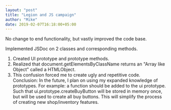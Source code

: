 ```yaml
---
layout: "post"
title: "Legion and JS campaign"
author: "Mike"
date: 2019-02-07T16:18:00+05:00
---
```


No change to end functionality, but vastly improved the code base.

Implemented JSDoc on 2 classes and corresponding methods.
1. Created UI prototype and prototype methods.
2. Realized that document.getElementsByClassName returns an "Array like Object" called a HTMLObject. 
3. This confusion forced me to create ugly and repetitive code.
Conclusion: In the future, I plan on using my expanded knowledge of prototypes. For example: a function should be added to the ui prototype. Such that ui.prototype.createBuyButton will be stored in memory once, but will be used to create all buy buttons. This will simplify the process of creating new shop/inventory features.